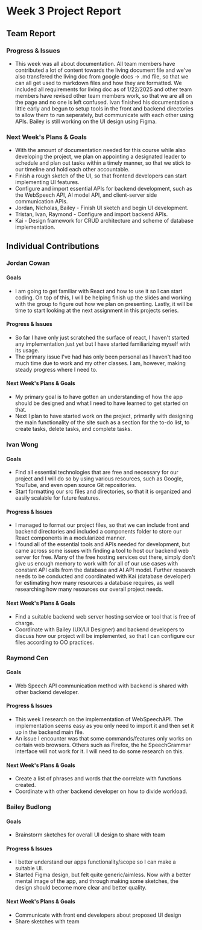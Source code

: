 # Week 3 Project Report

## Team Report

### Progress & Issues

* This week was all about documentation. All team members have contributed a lot of content towards the living document file and we've also transfered the living doc from google docs -> .md file, so that we can all get used to markdown files and how they are formatted. We included all requirements for living doc as of 1/22/2025 and other team members have revised other team members work, so that we are all on the page and no one is left confused. Ivan finished his documentation a little early and begun to setup tools in the front and backend directories to allow them to run seperately, but communicate with each other using APIs. Bailey is still working on the UI design using Figma.

### Next Week's Plans & Goals

* With the amount of documentation needed for this course while also developing the project, we plan on appointing a designated leader to schedule and plan out tasks within a timely manner, so that we stick to our timeline and hold each other accountable.
* Finish a rough sketch of the UI, so that frontend developers can start implementing UI features.
* Configure and import essential APIs for backend development, such as the WebSpeech API, AI model API, and client-server side communication APIs.
* Jordan, Nicholas, Bailey - Finish UI sketch and begin UI development.
* Tristan, Ivan, Raymond - Configure and import backend APIs.
* Kai - Design framework for CRUD architecture and scheme of database implementation.

## Individual Contributions

### Jordan Cowan

#### Goals

* I am going to get familiar with React and how to use it so I can start coding. On top of this, I will be helping finish up the slides and working with the group to figure out how we plan on presenting. Lastly, it will be time to start looking at the next assignment in this projects series.

#### Progress & Issues

* So far I have only just scratched the surface of react, I haven't started any implementation just yet but I have started familiarizing myself with its usage.
* The primary issue I've had has only been personal as I haven't had too much time due to work and my other classes. I am, however, making steady progress where I need to.

#### Next Week's Plans & Goals

* My primary goal is to have gotten an understanding of how the app should be designed and what I need to have learned to get started on that.
* Next I plan to have started work on the project, primarily with designing the main functionality of the site such as a section for the to-do list, to create tasks, delete tasks, and complete tasks.

### Ivan Wong

#### Goals

* Find all essential technologies that are free and necessary for our project and I will do so by using various resources, such as Google, YouTube, and even open source Git repositories.
* Start formatting our src files and directories, so that it is organized and easily scalable for future features.

#### Progress & Issues

* I managed to format our project files, so that we can include front and backend directories and included a components folder to store our React components in a modularized manner.
* I found all of the essential tools and APIs needed for development, but came across some issues with finding a tool to host our backend web server for free. Many of the free hosting services out there, simply don't give us enough memory to work with for all of our use cases with constant API calls from the database and AI API model. Further research needs to be conducted and coordinated with Kai (database developer) for estimating how many resources a database requires, as well researching how many resources our overall project needs.

#### Next Week's Plans & Goals

* Find a suitable backend web server hosting service or tool that is free of charge.
* Coordinate with Bailey (UX/UI Designer) and backend developers to discuss how our project will be implemented, so that I can configure our files according to OO practices.

### Raymond Cen

#### Goals

* Web Speech API communication method with backend is shared with other backend developer.

#### Progress & Issues

* This week I research on the implementation of WebSpeechAPI. The implementation seems easy as you only need to import it and then set it up in the backend main file.
* An issue I encounter was that some commands/features only works on certain web browsers. Others such as Firefox, the he SpeechGrammar interface will not work for it. I will need to do some research on this.

#### Next Week's Plans & Goals

* Create a list of phrases and words that the correlate with functions created.
* Coordinate with other backend developer on how to divide workload.

### Bailey Budlong

#### Goals

* Brainstorm sketches for overall UI design to share with team

#### Progress & Issues

* I better understand our apps functionality/scope so I can make a suitable UI.
* Started Figma design, but felt quite generic/aimless. Now with a better mental image of the app, and through making some sketches, the design should become more clear and better quality.

#### Next Week's Plans & Goals

* Communicate with front end developers about proposed UI design
* Share sketches with team
